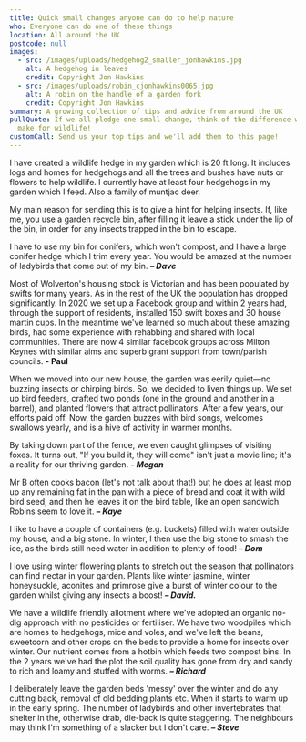 ```yaml
---
title: Quick small changes anyone can do to help nature
who: Everyone can do one of these things
location: All around the UK
postcode: null
images:
  - src: /images/uploads/hedgehog2_smaller_jonhawkins.jpg
    alt: A hedgehog in leaves
    credit: Copyright Jon Hawkins
  - src: /images/uploads/robin_cjonhawkins0065.jpg
    alt: A robin on the handle of a garden fork
    credit: Copyright Jon Hawkins
summary: A growing collection of tips and advice from around the UK
pullQuote: If we all pledge one small change, think of the difference we can
  make for wildlife!
customCall: Send us your top tips and we'll add them to this page!
---
```

I have created a wildlife hedge in my garden which is 20 ft long. It includes logs and homes for hedgehogs and all the trees and bushes have nuts or flowers to help wildlife. I currently have at least four hedgehogs in my garden which I feed. Also a family of muntjac deer.

My main reason for sending this is to give a hint for helping insects. If, like me, you use a garden recycle bin, after filling it leave a stick under the lip of the bin, in order for any insects trapped in the bin to escape.

I have to use my bin for conifers, which won't compost, and I have a large conifer hedge which I trim every year. You would be amazed at the number of ladybirds that come out of my bin. ***– Dave***

Most of Wolverton's housing stock is Victorian and has been populated by swifts for many years. As in the rest of the UK the population has dropped significantly. In 2020 we set up a Facebook group and within 2 years had, through the support of residents, installed 150 swift boxes and 30 house martin cups. In the meantime we've learned so much about these amazing birds, had some experience with rehabbing and shared with local communities. There are now 4 similar facebook groups across Milton Keynes with similar aims and superb grant support from town/parish councils. **\- Paul**

When we moved into our new house, the garden was eerily quiet—no buzzing insects or chirping birds. So, we decided to liven things up. We set up bird feeders, crafted two ponds (one in the ground and another in a barrel), and planted flowers that attract pollinators. After a few years, our efforts paid off. Now, the garden buzzes with bird songs, welcomes swallows yearly, and is a hive of activity in warmer months.

By taking down part of the fence, we even caught glimpses of visiting foxes. It turns out, "If you build it, they will come" isn't just a movie line; it's a reality for our thriving garden. ***\- Megan***

Mr B often cooks bacon (let's not talk about that!) but he does at least mop up any remaining fat in the pan with a piece of bread and coat it with wild bird seed, and then he leaves it on the bird table, like an open sandwich. Robins seem to love it. ***– Kaye***

I like to have a couple of containers (e.g. buckets) filled with water outside my house, and a big stone.  In winter, I then use the big stone to smash the ice, as the birds still need water in addition to plenty of food! ***– Dom***

I love using winter flowering plants to stretch out the season that pollinators can find nectar in your garden. Plants like winter jasmine, winter honeysuckle, aconites and primrose give a burst of winter colour to the garden whilst giving any insects a boost! ***– David.***

We have a wildlife friendly allotment where we've adopted an organic no-dig approach with no pesticides or fertiliser. We have two woodpiles which are homes to hedgehogs, mice and voles, and we've left the beans, sweetcorn and other crops on the beds to provide a home for insects over winter. Our nutrient comes from a hotbin which feeds two compost bins. In the 2 years we've had the plot the soil quality has gone from dry and sandy to rich and loamy and stuffed with worms. ***– Richard***

I deliberately leave the garden beds 'messy' over the winter and do any cutting back, removal of old bedding plants etc. When it starts to warm up in the early spring. The number of ladybirds and other invertebrates that shelter in the, otherwise drab, die-back is quite staggering. The neighbours may think I'm something of a slacker but I don't care. ***– Steve***